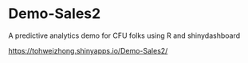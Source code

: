 # Demo-Sales2
A predictive analytics demo for CFU folks using R and shinydashboard

https://tohweizhong.shinyapps.io/Demo-Sales2/
